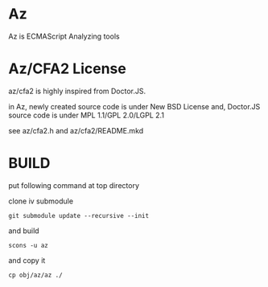 # Az

Az is ECMAScript Analyzing tools

# Az/CFA2 License

az/cfa2 is highly inspired from Doctor.JS.

in Az, newly created source code is under New BSD License
and, Doctor.JS source code is under MPL 1.1/GPL 2.0/LGPL 2.1

see az/cfa2.h and az/cfa2/README.mkd

# BUILD

put following command at top directory

clone iv submodule

    git submodule update --recursive --init

and build

    scons -u az

and copy it

    cp obj/az/az ./
